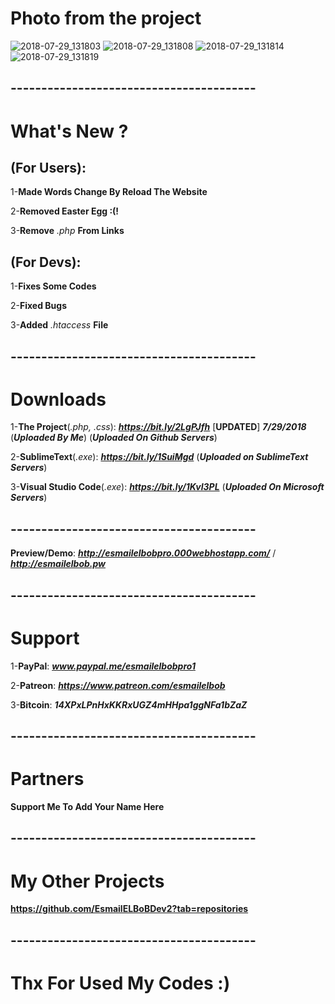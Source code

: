 # Photo from the project
![2018-07-29_131803](https://user-images.githubusercontent.com/28893833/43365794-a4593dec-9332-11e8-9c32-df714065675d.png)
![2018-07-29_131808](https://user-images.githubusercontent.com/28893833/43365796-a4870e8e-9332-11e8-8c25-7a64d57495ab.png)
![2018-07-29_131814](https://user-images.githubusercontent.com/28893833/43365797-a4b0b662-9332-11e8-8b41-ccc2438812b0.png)
![2018-07-29_131819](https://user-images.githubusercontent.com/28893833/43365798-a50d27c6-9332-11e8-985a-ff568b6f8ac4.png)
## ----------------------------------------
# What's New ?

## (For Users): 
1-**Made Words Change By Reload The Website**

2-**Removed Easter Egg :(!**

3-**Remove** *.php* **From Links**
## (For Devs): 
1-**Fixes Some Codes**

2-**Fixed Bugs**

3-**Added** *.htaccess* **File**
## ----------------------------------------
# Downloads

1-**The Project**(*.php, .css*): ***https://bit.ly/2LgPJfh*** [**UPDATED**] ***7/29/2018*** (***Uploaded By Me***) (***Uploaded On Github Servers***)

2-**SublimeText**(*.exe*): ***https://bit.ly/1SuiMgd*** (***Uploaded on SublimeText Servers***)

3-**Visual Studio Code**(*.exe*): ***https://bit.ly/1KvI3PL*** (***Uploaded On Microsoft Servers***)
## ----------------------------------------
**Preview/Demo**:  ***http://esmailelbobpro.000webhostapp.com/*** / ***http://esmailelbob.pw***
## ----------------------------------------
# Support

1-**PayPal**: ***www.paypal.me/esmailelbobpro1***

2-**Patreon**: ***https://www.patreon.com/esmailelbob***

3-**Bitcoin**: ***14XPxLPnHxKKRxUGZ4mHHpa1ggNFa1bZaZ***
## ----------------------------------------
# Partners

**Support Me To Add Your Name Here**
## ----------------------------------------

# My Other Projects

**https://github.com/EsmailELBoBDev2?tab=repositories**
## ----------------------------------------

# Thx For Used My Codes :)
